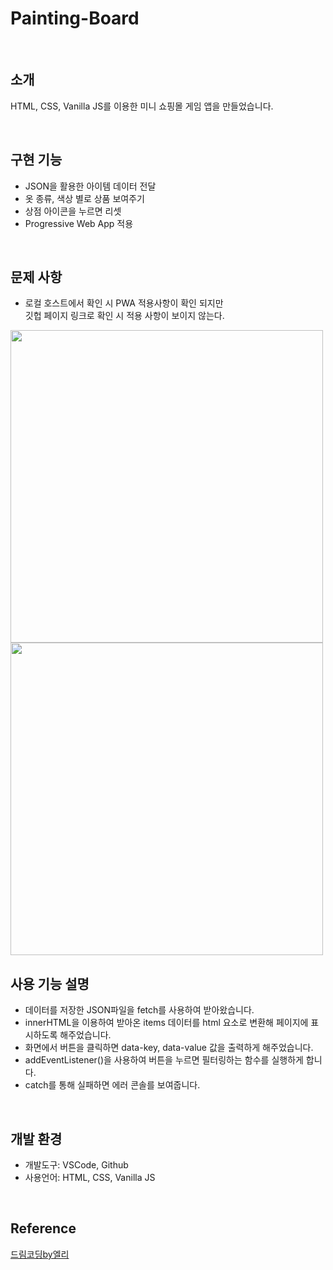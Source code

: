 # Painting-Board

<br>

## 소개
HTML, CSS, Vanilla JS를 이용한 미니 쇼핑몰 게임 앱을 만들었습니다.

<br>

## 구현 기능
  - JSON을 활용한 아이템 데이터 전달
  - 옷 종류, 색상 별로 상품 보여주기
  - 상점 아이콘을 누르면 리셋
  - Progressive Web App 적용

<br>

## 문제 사항
  - 로컬 호스트에서 확인 시 PWA 적용사항이 확인 되지만<br>깃헙 페이지 링크로 확인 시 적용 사항이 보이지 않는다.

  <img src="https://user-images.githubusercontent.com/93115007/148216962-3ef84c38-6962-4e0a-bd2e-9508ddaacbc6.png" width="500">
  <img src="https://user-images.githubusercontent.com/93115007/148217034-8d1de9a9-399a-4d9a-bf82-ee038dc8d307.png" width="500">

<br>

## 사용 기능 설명 
  - 데이터를 저장한 JSON파일을 fetch를 사용하여 받아왔습니다.
  - innerHTML을 이용하여 받아온 items 데이터를 html 요소로 변환해 페이지에 표시하도록 해주었습니다.
  - 화면에서 버튼을 클릭하면 data-key, data-value 값을 출력하게 해주었습니다.
  - addEventListener()을 사용하여 버튼을 누르면 필터링하는 함수를 실행하게 합니다.
  - catch를 통해 실패하면 에러 콘솔를 보여줍니다.

<br>

## 개발 환경
  - 개발도구: VSCode, Github
  - 사용언어: HTML, CSS, Vanilla JS

<br>

## Reference
  [드림코딩by엘리](https://www.youtube.com/c/드림코딩by엘리)